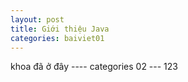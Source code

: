 ```yaml
---
layout: post
title: Giới thiệu Java
categories: baiviet01 
---
```

khoa đã ở đây ---- categories 02 --- 123 
